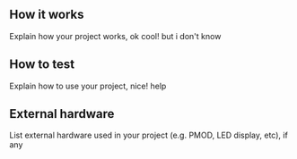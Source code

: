 <!---

This file is used to generate your project datasheet. Please fill in the information below and delete any unused
sections.

You can also include images in this folder and reference them in the markdown. Each image must be less than
512 kb in size, and the combined size of all images must be less than 1 MB.
-->

## How it works

Explain how your project works, ok cool!
but i don't know

## How to test

Explain how to use your project, nice!
help

## External hardware

List external hardware used in your project (e.g. PMOD, LED display, etc), if any
